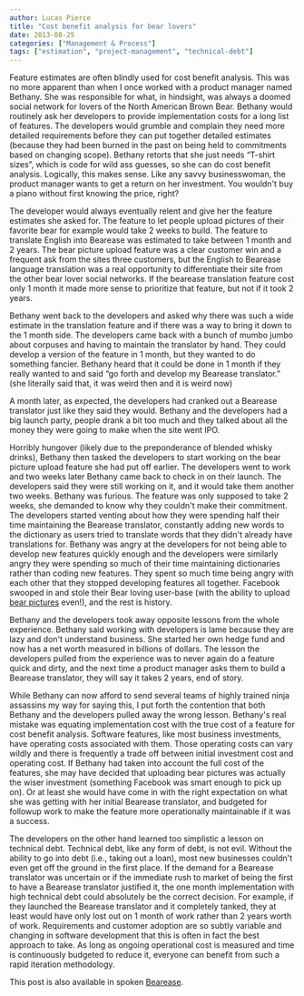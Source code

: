 ```yaml
---
author: Lucas Pierce
title: "Cost benefit analysis for bear lovers"
date: 2013-08-25
categories: ["Management & Process"]
tags: ["estimation", "project-management", "technical-debt"]
---
```


Feature estimates are often blindly used for cost benefit analysis. This was no more apparent than when I once worked with a product manager named Bethany. She was responsible for what, in hindsight, was always a doomed social network for lovers of the North American Brown Bear. Bethany would routinely ask her developers to provide implementation costs for a long list of features. The developers would grumble and complain they need more detailed requirements before they can put together detailed estimates (because they had been burned in the past on being held to commitments based on changing scope). Bethany retorts that she just needs “T-shirt sizes”, which is code for wild ass guesses, so she can do cost benefit analysis. Logically, this makes sense. Like any savvy businesswoman, the product manager wants to get a return on her investment. You wouldn't buy a piano without first knowing the price, right?

The developer would always eventually relent and give her the feature estimates she asked for. The feature to let people upload pictures of their favorite bear for example would take 2 weeks to build. The feature to translate English into Bearease was estimated to take between 1 month and 2 years. The bear picture upload feature was a clear customer win and a frequent ask from the sites three customers, but the English to Bearease language translation was a real opportunity to differentiate their site from the other bear lover social networks. If the bearease translation feature cost only 1 month it made more sense to prioritize that feature, but not if it took 2 years.

Bethany went back to the developers and asked why there was such a wide estimate in the translation feature and if there was a way to bring it down to the 1 month side. The developers came back with a bunch of mumbo jumbo about corpuses and having to maintain the translator by hand. They could develop a version of the feature in 1 month, but they wanted to do something fancier. Bethany heard that it could be done in 1 month if they really wanted to and said “go forth and develop my Bearease translator.” (she literally said that, it was weird then and it is weird now)

A month later, as expected, the developers had cranked out a Bearease translator just like they said they would. Bethany and the developers had a big launch party, people drank a bit too much and they talked about all the money they were going to make when the site went IPO.

Horribly hungover (likely due to the preponderance of blended whisky drinks), Bethany then tasked the developers to start working on the bear picture upload feature she had put off earlier. The developers went to work and two weeks later Bethany came back to check in on their launch. The developers said they were still working on it, and it would take them another two weeks. Bethany was furious. The feature was only supposed to take 2 weeks, she demanded to know why they couldn't make their commitment. The developers started venting about how they were spending half their time maintaining the Bearease translator, constantly adding new words to the dictionary as users tried to translate words that they didn't already have translations for. Bethany was angry at the developers for not being able to develop new features quickly enough and the developers were similarly angry they were spending so much of their time maintaining dictionaries rather than coding new features. They spent so much time being angry with each other that they stopped developing features all together. Facebook swooped in and stole their Bear loving user-base (with the ability to upload [bear pictures](http://upload.wikimedia.org/wikipedia/commons/6/6e/Bearclaw2.jpg "Bear manicure") even!), and the rest is history.

Bethany and the developers took away opposite lessons from the whole experience. Bethany said working with developers is lame because they are lazy and don't understand business. She started her own hedge fund and now has a net worth measured in billions of dollars. The lesson the developers pulled from the experience was to never again do a feature quick and dirty, and the next time a product manager asks them to build a Bearease translator, they will say it takes 2 years, end of story.

While Bethany can now afford to send several teams of highly trained ninja assassins my way for saying this, I put forth the contention that both Bethany and the developers pulled away the wrong lesson. Bethany's real mistake was equating implementation cost with the true cost of a feature for cost benefit analysis. Software features, like most business investments, have operating costs associated with them. Those operating costs can vary wildly and there is frequently a trade off between initial investment cost and operating cost. If Bethany had taken into account the full cost of the features, she may have decided that uploading bear pictures was actually the wiser investment (something Facebook was smart enough to pick up on). Or at least she would have come in with the right expectation on what she was getting with her initial Bearease translator, and budgeted for followup work to make the feature more operationally maintainable if it was a success.

The developers on the other hand learned too simplistic a lesson on technical debt. Technical debt, like any form of debt, is not evil. Without the ability to go into debt (i.e., taking out a loan), most new businesses couldn't even get off the ground in the first place. If the demand for a Bearease translator was uncertain or if the immediate rush to market of being the first to have a Bearease translator justified it, the one month implementation with high technical debt could absolutely be the correct decision. For example, if they launched the Bearease translator and it completely tanked, they at least would have only lost out on 1 month of work rather than 2 years worth of work. Requirements and customer adoption are so subtly variable and changing in software development that this is often in fact the best approach to take. As long as ongoing operational cost is measured and time is continuously budgeted to reduce it, everyone can benefit from such a rapid iteration methodology.

This post is also available in spoken [Bearease](http://www.youtube.com/watch?v=vAx6WqymurM "Cost benefit analysis for bear lovers [Bearease]").